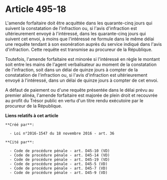 # Article 495-18

L'amende forfaitaire doit être acquittée dans les quarante-cinq jours qui suivent la constatation de l'infraction ou, si
l'avis d'infraction est ultérieurement envoyé à l'intéressé, dans les quarante-cinq jours qui suivent cet envoi, à moins que
l'intéressé ne formule dans le même délai une requête tendant à son exonération auprès du service indiqué dans l'avis
d'infraction. Cette requête est transmise au procureur de la République. 

Toutefois, l'amende forfaitaire est minorée si l'intéressé en règle le montant soit entre les mains de l'agent verbalisateur
au moment de la constatation de l'infraction, soit dans un délai de quinze jours à compter de la constatation de l'infraction
ou, si l'avis d'infraction est ultérieurement envoyé à l'intéressé, dans un délai de quinze jours à compter de cet envoi. 

A défaut de paiement ou d'une requête présentée dans le délai prévu au premier alinéa, l'amende forfaitaire est majorée de
plein droit et recouvrée au profit du Trésor public en vertu d'un titre rendu exécutoire par le procureur de la République.

**Liens relatifs à cet article**

	**Créé par**:

	  - Loi n°2016-1547 du 18 novembre 2016 - art. 36

	**Cité par**:

	  - Code de procédure pénale - art. D45-10 (VD)
	  - Code de procédure pénale - art. D45-14 (VD)
	  - Code de procédure pénale - art. D45-19 (VD)
	  - Code de procédure pénale - art. D45-5 (VD)
	  - Code de procédure pénale - art. D45-7 (VD)
	  - Code de procédure pénale - art. D45-9 (VD)
